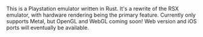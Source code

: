 This is a Playstation emulator written in Rust. It's a rewrite of the RSX emulator, with hardware rendering being the primary feature. Currently only supports Metal, but OpenGL and WebGL coming soon! Web version and iOS ports will eventually be available.

